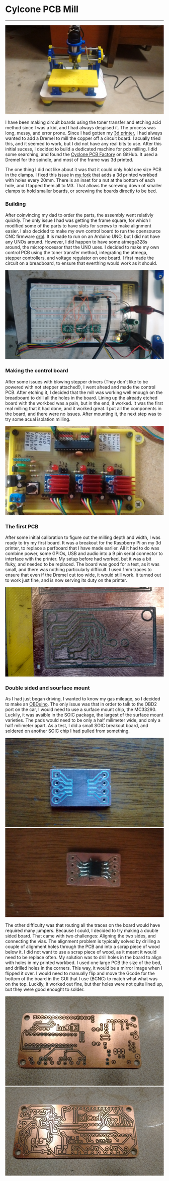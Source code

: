 # Cylcone PCB Mill
---

![Picture of Cyclone](img/cyclone.jpg)

I have been making circuit boards using the toner transfer and etching acid method since I was a kid, and I had always despised it. The process was long, messy, and error prone. Since I had gotten my [3d printer](3dprinter.md), I had always wanted to add a Dremel to mill the copper off a circuit board. I acually tried this, and it seemed to work, but I did not have any real bits to use. After this initial sucess, I decided to build a dedicated machine for pcb milling. I did some searching, and found the [Cyclone PCB Factory](https://github.com/CarlosGS/Cyclone-PCB-Factory) on GitHub. It used a Dremel for the spindle, and most of the frame was 3d printed.

The one thing I did not like about it was that it could only hold one size PCB in the clamps. I fixed this issue in [my fork](https://github.com/chickenchuck040/Cyclone-PCB-Factory) that adds a 3d printed workbed with holes every 20mm. There is an inset for a nut at the bottom of each hole, and I tapped them all to M3. That allows the screwing down of smaller clamps to hold smaller boards, or screwing the boards directly to be bed.

### Building

After coinvincing my dad to order the parts, the assembly went relativly quickly. The only issue I had was getting the frame square, for which I modified some of the parts to have slots for screws to make alignment easier. I also decided to make my own control board to run the opensource CNC firmware [grbl](https://github.com/grbl/grbl). It is made to run on an Arduino UNO, but I did not have any UNOs around. However, I did happen to have some atmega328s around, the microprocessor that the UNO uses. I decided to make my own control PCB using the toner transfer method, integrating the atmega, stepper controllers, and voltage regulator on one board. I first made the circuit on a breadboard, to ensure that everthing would work as it should.

![Image of the breadboard](img/cyclone-breadboard.jpg)

### Making the control board

After some issues with blowing stepper drivers (They don't like to be powered with not stepper attached!), I went ahead and made the control PCB. After etching it, I decided that the mill was working well enough on the breadboard to drill all the holes in the board. Lining up the already etched board with the workbed was a pain, but in the end, it worked. It was the first real milling that it had done, and it worked great. I put all the components in the board, and there were no issues. After mounting it, the next step was to try some acual isolation milling.

![Image of the control board](img/cyclone-control.jpg)

### The first PCB

After some initial calibration to figure out the milling depth and width, I was ready to try my first board. It was a breakout for the Raspberry Pi on my 3d printer, to replace a perfboard that I have made earlier. All it had to do was combine power, some GPIOs, USB and audio into a 9 pin serial connector to interface with the printer. My setup before had worked, but it was a bit fluky, and needed to be replaced. The board was good for a test, as it was small, and there was nothing particularly difficult. I used 1mm traces to ensure that even if the Dremel cut too wide, it would still work. it turned out to work just fine, and is now serving its duty on the printer.

![Image of the first PCB](img/cyclone-firstpcb.jpg)

### Double sided and sourface mount

As I had just began driving, I wanted to know my gas mileage, so I decided to make an [OBDuino](https://github.com/Magister54/opengauge). The only issue was that in order to talk to the OBD2 port on the car, I would need to use a surface mount chip, the MC33290. Luckily, it was avaible in the SOIC package, the largest of the surface mount varieties.  The pads would need to be only a half milimeter wide, and only a half milimeter apart. As a test, I did a small SOIC breakout board, and soldered on another SOIC chip I had pulled from something.

![Image of the blank SOIC test](img/cyclone-soic-blank.jpg)
![Image of the SOiC test](img/cyclone-soic-chip.jpg)

The other difficulty was that routing all the traces on the board would have required many jumpers. Because I could, I decided to try making a double sided board. That came with two challenges: Aligning the two sides, and connecting the vias. The alignment problem is typically solved by drilling a couple of alignment holes through the PCB and into a scrap piece of wood below it. I did not want to use a scrap piece of wood, as it meant it would need to be replace often. My solution was to drill holes in the board to align with holes in my printed workbed. I used one large PCB the size of the bed, and drilled holes in the corners. This way, it would be a mirror image when I flipped it over. I would need to manually flip and move the Gcode for the bottom of the board in the GUI that I use (BCNC) to match what what was on the top. Luckily, it worked out fine, but ther holes were not quite lined up, but they were good enought to solder.

![Image of the finished OBD board](img/cyclone-obd-front.jpg)
![Image of the finished OBD board](img/cyclone-obd-back.jpg)


